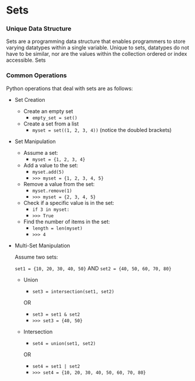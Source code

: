 # Sets
### Unique Data Structure
Sets are a programming data structure that enables programmers to store varying datatypes within a single variable. Unique to sets, datatypes do not have to be similar, nor are the values within the collection ordered or index accessible. Sets 

### Common Operations
Python operations that deal with sets are as follows:

* Set Creation
    * Create an empty set
        * `empty_set = set()`
    * Create a set from a list
        * `myset = set((1, 2, 3, 4))` (notice the doubled brackets)


* Set Manipulation
    * Assume a set:
        * `myset = {1, 2, 3, 4}`
    * Add a value to the set:
        * `myset.add(5)`
        * `>>> myset = {1, 2, 3, 4, 5}`
    * Remove a value from the set:
        * `myset.remove(1)`
        * `>>> myset = {2, 3, 4, 5}`
    * Check if a specific value is in the set:
        * `if 3 in myset:`
        * `>>> True`
    * Find the number of items in the set:
        * `length = len(myset)`
        * `>>> 4`

* Multi-Set Manipulation

    Assume two sets: 

    `set1 = {10, 20, 30, 40, 50}` AND `set2 = {40, 50, 60, 70, 80}`    

    * Union
        * `set3 = intersection(set1, set2)`
        
        OR
        
        * `set3 = set1 & set2`
        * `>>> set3 = {40, 50}`
    * Intersection
        * `set4 = union(set1, set2)`

        OR 

        * `set4 = set1 | set2`
        * `>>> set4 = {10, 20, 30, 40, 50, 60, 70, 80}`


